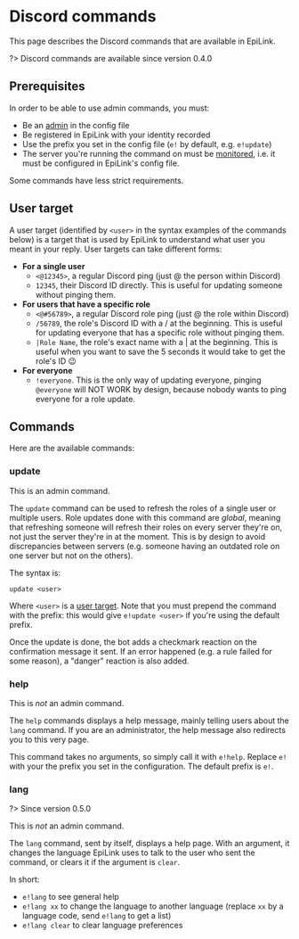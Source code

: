 # Discord commands

This page describes the Discord commands that are available in EpiLink.

?> Discord commands are available since version 0.4.0

## Prerequisites

In order to be able to use admin commands, you must:

- Be an [admin](MaintainerGuide.md#general-settings) in the config file
- Be registered in EpiLink with your identity recorded
- Use the prefix you set in the config file (`e!` by default, e.g. `e!update`)
- The server you're running the command on must be [monitored](MaintainerGuide.md#discord-configuration), i.e. it must be configured in EpiLink's config file.

Some commands have less strict requirements.

## User target

A user target (identified by `<user>` in the syntax examples of the commands below) is a target that is used by EpiLink to understand what user you meant in your reply. User targets can take different forms:

- **For a single user**
    - `<@12345>`, a regular Discord ping (just @ the person within Discord)
    - `12345`, their Discord ID directly. This is useful for updating someone without pinging them.
- **For users that have a specific role**
    - `<@#56789>`, a regular Discord role ping (just @ the role within Discord)
    - `/56789`, the role's Discord ID with a / at the beginning. This is useful for updating everyone that has a specific role without pinging them.
    - `|Role Name`, the role's exact name with a | at the beginning. This is useful when you want to save the 5 seconds it would take to get the role's ID 😉
- **For everyone**
    - `!everyone`. This is the only way of updating everyone, pinging `@everyone` will NOT WORK by design, because nobody wants to ping everyone for a role update.

## Commands

Here are the available commands:

### update

This is an admin command.

The `update` command can be used to refresh the roles of a single user or multiple users. Role updates done with this command are *global*, meaning that refreshing someone will refresh their roles on every server they're on, not just the server they're in at the moment. This is by design to avoid discrepancies between servers (e.g. someone having an outdated role on one server but not on the others).

The syntax is:

```
update <user>
```

Where `<user>` is a [user target](#user-target). Note that you must prepend the command with the prefix: this would give `e!update <user>` if you're using the default prefix.

Once the update is done, the bot adds a checkmark reaction on the confirmation message it sent. If an error happened (e.g. a rule failed for some reason), a "danger" reaction is also added.

### help

This is *not* an admin command.

The `help` commands displays a help message, mainly telling users about the `lang` command. If you are an administrator, the help message also redirects you to this very page. 

This command takes no arguments, so simply call it with `e!help`. Replace `e!` with your the prefix you set in the configuration. The default prefix is `e!`.

### lang

?> Since version 0.5.0

This is *not* an admin command.

The `lang` command, sent by itself, displays a help page. With an argument, it changes the language EpiLink uses to talk to the user who sent the command, or clears it if the argument is `clear`.

In short:

* `e!lang` to see general help
* `e!lang xx` to change the language to another language (replace `xx` by a language code, send `e!lang` to get a list)
* `e!lang clear` to clear language preferences
